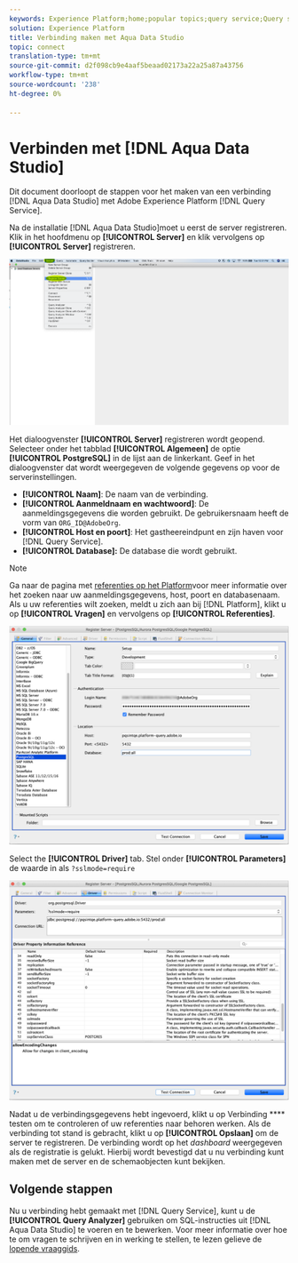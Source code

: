 ```yaml
---
keywords: Experience Platform;home;popular topics;query service;Query service;Aqua Data Studio;Aqua data studio;connect to query service;
solution: Experience Platform
title: Verbinding maken met Aqua Data Studio
topic: connect
translation-type: tm+mt
source-git-commit: d2f098cb9e4aaf5beaad02173a22a25a87a43756
workflow-type: tm+mt
source-wordcount: '238'
ht-degree: 0%

---
```



# Verbinden met [!DNL Aqua Data Studio]

Dit document doorloopt de stappen voor het maken van een verbinding [!DNL Aqua Data Studio] met Adobe Experience Platform [!DNL Query Service].

Na de installatie [!DNL Aqua Data Studio]moet u eerst de server registreren. Klik in het hoofdmenu op **[!UICONTROL Server]** en klik vervolgens op **[!UICONTROL Server]** registreren.

![](../images/clients/aqua-data-studio/register-server.png)

Het dialoogvenster **[!UICONTROL Server]** registreren wordt geopend. Selecteer onder het tabblad **[!UICONTROL Algemeen]** de optie **[!UICONTROL PostgreSQL]** in de lijst aan de linkerkant. Geef in het dialoogvenster dat wordt weergegeven de volgende gegevens op voor de serverinstellingen.

- **[!UICONTROL Naam]**: De naam van de verbinding.
- **[!UICONTROL Aanmeldnaam en wachtwoord]**: De aanmeldingsgegevens die worden gebruikt. De gebruikersnaam heeft de vorm van `ORG_ID@AdobeOrg`.
- **[!UICONTROL Host en poort]**: Het gastheereindpunt en zijn haven voor [!DNL Query Service].
- **[!UICONTROL Database]:** De database die wordt gebruikt.

>[!NOTE]
>
>Ga naar de pagina met [referenties op het Platform](https://platform.adobe.com/query/configuration)voor meer informatie over het zoeken naar uw aanmeldingsgegevens, host, poort en databasenaam. Als u uw referenties wilt zoeken, meldt u zich aan bij [!DNL Platform], klikt u op **[!UICONTROL Vragen]** en vervolgens op **[!UICONTROL Referenties]**.

![](../images/clients/aqua-data-studio/register-server-general-tab.png)

Select the **[!UICONTROL Driver]** tab. Stel onder **[!UICONTROL Parameters]** de waarde in als `?sslmode=require`

![](../images/clients/aqua-data-studio/register-server-driver-tab.png)

Nadat u de verbindingsgegevens hebt ingevoerd, klikt u op Verbinding **** testen om te controleren of uw referenties naar behoren werken. Als de verbinding tot stand is gebracht, klikt u op **[!UICONTROL Opslaan]** om de server te registreren. De verbinding wordt op het *dashboard* weergegeven als de registratie is gelukt. Hierbij wordt bevestigd dat u nu verbinding kunt maken met de server en de schemaobjecten kunt bekijken.

## Volgende stappen

Nu u verbinding hebt gemaakt met [!DNL Query Service], kunt u de **[!UICONTROL Query Analyzer]** gebruiken om SQL-instructies uit [!DNL Aqua Data Studio] te voeren en te bewerken. Voor meer informatie over hoe te om vragen te schrijven en in werking te stellen, te lezen gelieve de [lopende vraaggids](../creating-queries/creating-queries.md).
